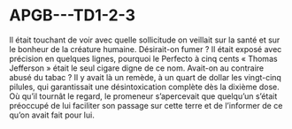 # APGB---TD1-2-3
Il était touchant de voir avec quelle sollicitude on veillait sur la santé et sur le bonheur de la créature humaine. 
Désirait-on fumer ? Il était exposé avec précision en quelques lignes, pourquoi le Perfecto à cinq cents 
« Thomas Jefferson » était le seul cigare digne de ce nom. Avait-on au contraire abusé du tabac ? Il y 
avait là un remède, à un quart de dollar les vingt-cinq pilules, qui garantissait une désintoxication complète dès la dixième dose. 
Où qu’il tournât le regard, le promeneur s’apercevait que quelqu’un s’était préoccupé de lui faciliter son passage sur cette terre et de l’informer de ce qu’on avait fait pour lui.